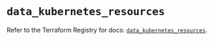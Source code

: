 # `data_kubernetes_resources`

Refer to the Terraform Registry for docs: [`data_kubernetes_resources`](https://registry.terraform.io/providers/hashicorp/kubernetes/2.35.1/docs/data-sources/resources).
